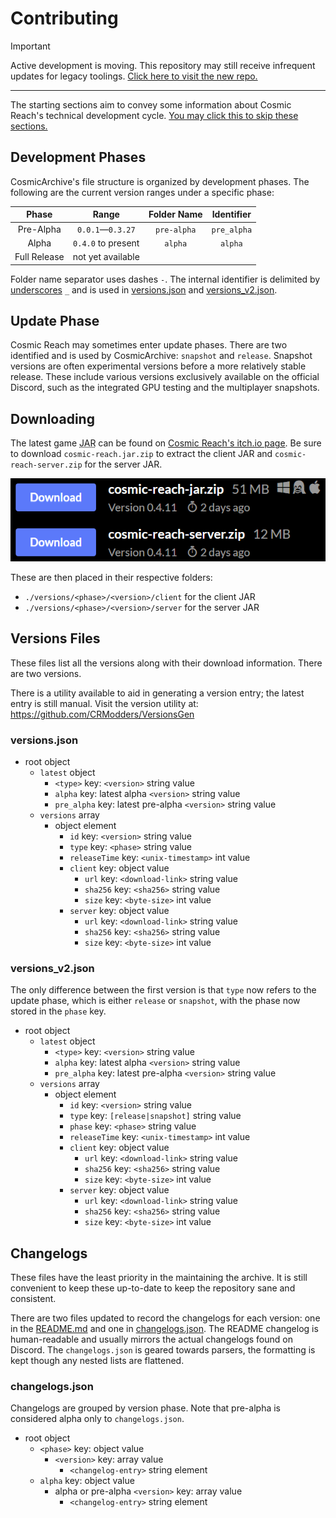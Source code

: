 # Contributing

> [!IMPORTANT]
> Active development is moving. This repository may still receive infrequent
> updates for legacy toolings. [Click here to visit the new repo.](https://github.com/PuzzlesHQ/CRArchive/releases)

<hr>

The starting sections aim to convey some information about Cosmic Reach's
technical development cycle. [You may click this to skip these sections.](#downloading) 

## Development Phases

CosmicArchive's file structure is organized by development phases. The following
are the current version ranges under a specific phase:

|    Phase     |         Range          | Folder Name | Identifier  |
|:------------:|:----------------------:|:-----------:|:-----------:|
|  Pre-Alpha   | `0.0.1`&mdash;`0.3.27` | `pre-alpha` | `pre_alpha` |
|    Alpha     |   `0.4.0` to present   |   `alpha`   |   `alpha`   |
| Full Release |   not yet available    |             |             |

Folder name separator uses dashes `-`. The internal identifier is delimited by
<u>underscores</u> `_` and is used in [versions.json] and [versions_v2.json].

[versions.json]: ./versions.json
[versions_v2.json]: ./versions_v2.json

## Update Phase

Cosmic Reach may sometimes enter update phases. There are two identified and is
used by CosmicArchive: `snapshot` and `release`. Snapshot versions are often
experimental versions before a more relatively stable release. These include
various versions exclusively available on the official Discord, such as the
integrated GPU testing and the multiplayer snapshots.

## Downloading

The latest game <abbr title="Java Archive">JAR</abbr> can be found on [Cosmic
Reach's itch.io page]. Be sure to download `cosmic-reach.jar.zip` to extract the
client <abbr>JAR</abbr> and `cosmic-reach-server.zip` for the server
<abbr>JAR</abbr>.

[Cosmic Reach's itch.io page]: https://finalforeach.itch.io/cosmic-reach

<img src=".github/download-itch.png"
     title="Target Download Options"
     alt="A screenshot of the correct download options for CosmicArchive:
          cosmic-reach-jar.zip for the client JAR and cosmic-reach-server.zip
          for the server JAR"/>

These are then placed in their respective folders:
- `./versions/<phase>/<version>/client` for the client <abbr>JAR</abbr>
- `./versions/<phase>/<version>/server` for the server <abbr>JAR</abbr>

## Versions Files

These files list all the versions along with their download information. There
are two versions.

There is a utility available to aid in generating a version entry; the latest
entry is still manual. Visit the version utility at: https://github.com/CRModders/VersionsGen

### versions.json

* root object
  * `latest` object
    * `<type>` key: `<version>` string value
    * `alpha` key: latest alpha `<version>` string value
    * `pre_alpha` key: latest pre-alpha `<version>` string value
  * `versions` array
    * object element
      * `id` key: `<version>` string value
      * `type` key: `<phase>` string value
      * `releaseTime` key: `<unix-timestamp>` int value
      * `client` key: object value
        * `url` key: `<download-link>` string value
        * `sha256` key: `<sha256>` string value
        * `size` key: `<byte-size>` int value
      * `server` key: object value
          * `url` key: `<download-link>` string value
          * `sha256` key: `<sha256>` string value
          * `size` key: `<byte-size>` int value

### versions_v2.json

The only difference between the first version is that `type` now refers to the
update phase, which is either `release` or `snapshot`, with the phase now stored
in the `phase` key.

* root object
    * `latest` object
        * `<type>` key: `<version>` string value
        * `alpha` key: latest alpha `<version>` string value
        * `pre_alpha` key: latest pre-alpha `<version>` string value
    * `versions` array
        * object element
            * `id` key: `<version>` string value
            * `type` key: `[release|snapshot]` string value
            * `phase` key: `<phase>` string value
            * `releaseTime` key: `<unix-timestamp>` int value
            * `client` key: object value
                * `url` key: `<download-link>` string value
                * `sha256` key: `<sha256>` string value
                * `size` key: `<byte-size>` int value
            * `server` key: object value
                * `url` key: `<download-link>` string value
                * `sha256` key: `<sha256>` string value
                * `size` key: `<byte-size>` int value

## Changelogs

These files have the least priority in the maintaining the archive. It is still
convenient to keep these up-to-date to keep the repository sane and consistent. 

There are two files updated to record the changelogs for each version: one in
the [README.md] and one in [changelogs.json]. The README changelog is
human-readable and usually mirrors the actual changelogs found on Discord. The
`changelogs.json` is geared towards parsers, the formatting is kept though any
nested lists are flattened.

[changelogs.json]: ./changelogs.json
[README.md]: ./README.md

### changelogs.json

Changelogs are grouped by version phase. Note that pre-alpha is considered alpha
only to `changelogs.json`.

* root object
  * `<phase>` key: object value
    * `<version>` key: array value
      * `<changelog-entry>` string element
  * `alpha` key: object value
      * alpha or pre-alpha `<version>` key: array value
          * `<changelog-entry>` string element
